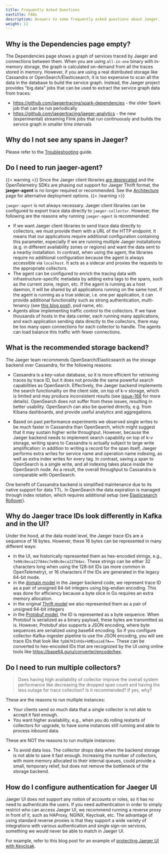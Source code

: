 ```yaml
---
title: Frequently Asked Questions
navtitle: FAQs
description: Answers to some frequently asked questions about Jaeger.
weight: 11
---
```


## Why is the Dependencies page empty?

The Dependencies page shows a graph of services traced by Jaeger and connections between them. When you are using `all-in-one` binary with in-memory storage, the graph is calculated on-demand from all the traces stored in memory. However, if you are using a real distributed storage like Cassandra or OpenSearch/Elasticsearch, it is too expensive to scan all the data in the database to build the service graph. Instead, the Jaeger project provides "big data" jobs that can be used to extract the service graph data from traces:

  * https://github.com/jaegertracing/spark-dependencies - the older Spark job that can be run periodically
  * https://github.com/jaegertracing/jaeger-analytics - the new (experimental) streaming Flink jobs that run continuously and builds the service graph in smaller time intervals

## Why do I not see any spans in Jaeger?

Please refer to the [Troubleshooting](../troubleshooting/) guide.

## Do I need to run jaeger-agent?

{{< warning >}}
Since the Jaeger client libraries [are deprecated](../client-libraries) and the OpenTelemetry SDKs are phasing out support for Jaeger Thrift format, the **jaeger-agent** is no longer required or recommended. See the [Architecture](../architecture) page for alternative deployment options.
{{< /warning >}}

`jaeger-agent` is not always necessary. Jaeger client libraries can be configured to export trace data directly to `jaeger-collector`. However, the following are the reasons why running `jaeger-agent` is recommended:

  * If we want Jaeger client libraries to send trace data directly to collectors, we must provide them with a URL of the HTTP endpoint. It means that our applications require additional configuration containing this parameter, especially if we are running multiple Jaeger installations (e.g. in different availability zones or regions) and want the data sent to a nearby installation. In contrast, when using the agent, the libraries require no additional configuration because the agent is always accessible via `localhost`. It acts as a sidecar and proxies the requests to the appropriate collectors.
  * The agent can be configured to enrich the tracing data with infrastructure-specific metadata by adding extra tags to the spans, such as the current zone, region, etc. If the agent is running as a host daemon, it will be shared by all applications running on the same host. If the agent is running as a true sidecar, i.e. one per application, it can provide additional functionality such as strong authentication, multi-tenancy (see [this blog post](https://medium.com/jaegertracing/jaeger-and-multitenancy-99dfa1d49dc0)), pod name, etc.
  * Agents allow implementing traffic control to the collectors. If we have thousands of hosts in the data center, each running many applications, and each application sending data directly to the collectors, there may be too many open connections for each collector to handle. The agents can load balance this traffic with fewer connections.

## What is the recommended storage backend?

The Jaeger team recommends OpenSearch/Elasticsearch as the storage backend over Cassandra, for the following reasons:

  * Cassandra is a key-value database, so it is more efficient for retrieving traces by trace ID, but it does not provide the same powerful search capabilities as OpenSearch. Effectively, the Jaeger backend implements the search functionality on the client side, on top of k-v storage, which is limited and may produce inconsistent results (see [issue-166][issue-166] for more details). OpenSearch does not suffer from these issues, resulting in better usability. OpenSearch can also be queried directly, e.g. from Kibana dashboards, and provide useful analytics and aggregations.

  * Based on past performance experiments we observed single writes to be much faster in Cassandra than OpenSearch, which might suggest that it may sustain higher write throughput. However, because the Jaeger backend needs to implement search capability on top of k-v storage, writing spans to Cassandra is actually subject to large write amplification: in addition to writing a record for the span itself, Jaeger performs extra writes for service name and operation name indexing, as well as extra index writes for every tag. In contrast, saving a span to OpenSearch is a single write, and all indexing takes place inside the OpenSearch node. As a result, the overall throughput to Cassandra is comparable with OpenSearch.

One benefit of Cassandra backend is simplified maintenance due to its native support for data TTL. In OpenSearch the data expiration is managed through index rotation, which requires additional setup (see [Elasticsearch Rollover](../deployment/#elasticsearch-rollover)).

[issue-166]: https://github.com/jaegertracing/jaeger/issues/166

## Why do Jaeger trace IDs look differently in Kafka and in the UI?

Under the hood, at the data model level, the Jaeger trace IDs are a sequence of 16 bytes. However, these 16 bytes can be represented in many different ways:

  * in the UI, we historically represented them as hex-encoded strings, e.g., `7e90c0eca22784ec7e90c0eca22784ec`. These strings can be either 32 characters long when using the 128-bit IDs (as more common in OpenTelemetry), or 16 characters if the IDs are generated in the legacy 64-bit mode.
  * in the [domain model][trace-id-domain] in the Jaeger backend code, we represent trace ID as a pair of unsigned 64-bit integers using big-endian encoding. This was done for efficiency because a byte slice in Go requires an extra memory allocation.
  * in the original [Thrift model][trace-id-thrift] we also represented them as a pair of unsigned 64-bit integers
  * in the [Protobuf model][trace-id-proto], the ID is represented as a byte sequence. When Protobuf is serialized as a binary payload, these bytes are transmitted as is. However, Protobuf also supports a JSON encoding, where byte sequences are serialized using base64 encoding. So if you configure collector-Kafka-ingester pipeline to use the JSON encoding, you will see trace IDs that look like `fpDA7KInhOx+kMDsoieE7A==`. These can be converted to hex-encoded IDs that are recognized by the UI using online tools like https://base64.guru/converter/encode/hex.

[trace-id-domain]: https://github.com/jaegertracing/jaeger/blob/7872d1b07439c3f2d316065b1fd53e885b26a66f/model/ids.go#L82
[trace-id-thrift]: https://github.com/jaegertracing/jaeger-idl/blob/05fe64e9c305526901f70ff692030b388787e388/thrift/jaeger.thrift#L53
[trace-id-proto]: https://github.com/jaegertracing/jaeger-idl/blob/05fe64e9c305526901f70ff692030b388787e388/proto/api_v2/model.proto#L97

## Do I need to run multiple collectors?

> Does having high availability of collector improve the overall system performance like decreasing the dropped span count and having the less outage for trace collection? Is it recommended? If yes, why?

These are the reasons to run multiple instances:
  * Your clients send so much data that a single collector is not able to accept it fast enough.
  * You want higher availability, e.g., when you do rolling restarts of collectors for upgrade, to have some instances still running and able to process inbound data.

These are NOT the reasons to run multiple instances:
  * To avoid data loss. The collector drops data when the backend storage is not able to save it fast enough. Increasing the number of collectors, with more memory allocated to their internal queues, could provide a small, temporary relief, but does not remove the bottleneck of the storage backend.

## How do I configure authentication for Jaeger UI

Jaeger UI does not support any notion of accounts or roles, so it has no need to authenticate the users. If you need authentication in order to simply restrict who can access Jaeger UI, we recommend running a reverse proxy in front of it, such as HAProxy, NGINX, Keycloak, etc. The advantage of using standard reverse proxies is that they support a wide variety of integrations with various authentication and single sign-on services, something we would never be able to match in Jaeger UI.

For example, refer to this blog post for an example of [protecting Jaeger UI with Keycloak](https://medium.com/jaegertracing/protecting-jaeger-ui-with-an-oauth-sidecar-proxy-34205cca4bb1).
